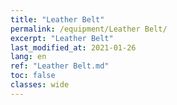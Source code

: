 ```yaml
---
title: "Leather Belt"
permalink: /equipment/Leather Belt/
excerpt: "Leather Belt"
last_modified_at: 2021-01-26
lang: en
ref: "Leather Belt.md"
toc: false
classes: wide
---
```


